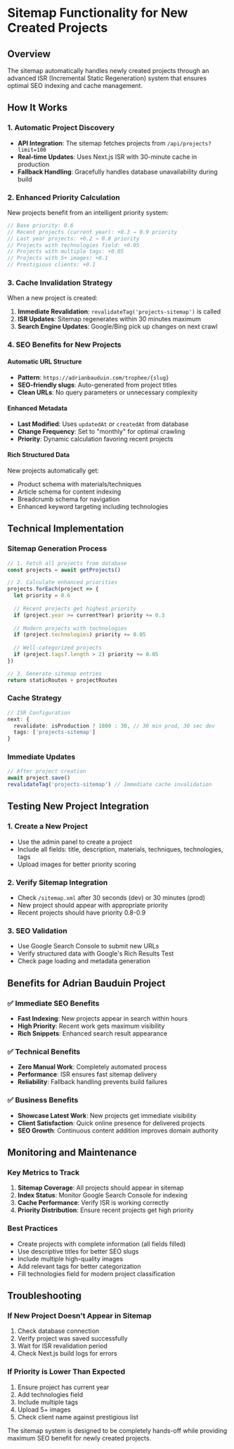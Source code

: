 # Sitemap Functionality for New Created Projects

## Overview

The sitemap automatically handles newly created projects through an advanced ISR (Incremental Static Regeneration) system that ensures optimal SEO indexing and cache management.

## How It Works

### 1. Automatic Project Discovery
- **API Integration**: The sitemap fetches projects from `/api/projects?limit=100`
- **Real-time Updates**: Uses Next.js ISR with 30-minute cache in production
- **Fallback Handling**: Gracefully handles database unavailability during build

### 2. Enhanced Priority Calculation

New projects benefit from an intelligent priority system:

```typescript
// Base priority: 0.6
// Recent projects (current year): +0.3 → 0.9 priority
// Last year projects: +0.2 → 0.8 priority  
// Projects with technologies field: +0.05
// Projects with multiple tags: +0.05
// Projects with 5+ images: +0.1
// Prestigious clients: +0.1
```

### 3. Cache Invalidation Strategy

When a new project is created:

1. **Immediate Revalidation**: `revalidateTag('projects-sitemap')` is called
2. **ISR Updates**: Sitemap regenerates within 30 minutes maximum
3. **Search Engine Updates**: Google/Bing pick up changes on next crawl

### 4. SEO Benefits for New Projects

#### Automatic URL Structure
- **Pattern**: `https://adrianbauduin.com/trophee/{slug}`
- **SEO-friendly slugs**: Auto-generated from project titles
- **Clean URLs**: No query parameters or unnecessary complexity

#### Enhanced Metadata
- **Last Modified**: Uses `updatedAt` or `createdAt` from database
- **Change Frequency**: Set to "monthly" for optimal crawling
- **Priority**: Dynamic calculation favoring recent projects

#### Rich Structured Data
New projects automatically get:
- Product schema with materials/techniques
- Article schema for content indexing
- Breadcrumb schema for navigation
- Enhanced keyword targeting including technologies

## Technical Implementation

### Sitemap Generation Process

```typescript
// 1. Fetch all projects from database
const projects = await getProjects()

// 2. Calculate enhanced priorities
projects.forEach(project => {
  let priority = 0.6
  
  // Recent projects get highest priority
  if (project.year >= currentYear) priority += 0.3
  
  // Modern projects with technologies
  if (project.technologies) priority += 0.05
  
  // Well-categorized projects
  if (project.tags?.length > 2) priority += 0.05
})

// 3. Generate sitemap entries
return staticRoutes + projectRoutes
```

### Cache Strategy

```typescript
// ISR Configuration
next: { 
  revalidate: isProduction ? 1800 : 30, // 30 min prod, 30 sec dev
  tags: ['projects-sitemap'] 
}
```

### Immediate Updates

```typescript
// After project creation
await project.save()
revalidateTag('projects-sitemap') // Immediate cache invalidation
```

## Testing New Project Integration

### 1. Create a New Project
- Use the admin panel to create a project
- Include all fields: title, description, materials, techniques, technologies, tags
- Upload images for better priority scoring

### 2. Verify Sitemap Integration
- Check `/sitemap.xml` after 30 seconds (dev) or 30 minutes (prod)
- New project should appear with appropriate priority
- Recent projects should have priority 0.8-0.9

### 3. SEO Validation
- Use Google Search Console to submit new URLs
- Verify structured data with Google's Rich Results Test
- Check page loading and metadata generation

## Benefits for Adrian Bauduin Project

### ✅ Immediate SEO Benefits
- **Fast Indexing**: New projects appear in search within hours
- **High Priority**: Recent work gets maximum visibility
- **Rich Snippets**: Enhanced search result appearance

### ✅ Technical Benefits
- **Zero Manual Work**: Completely automated process
- **Performance**: ISR ensures fast sitemap delivery
- **Reliability**: Fallback handling prevents build failures

### ✅ Business Benefits
- **Showcase Latest Work**: New projects get immediate visibility
- **Client Satisfaction**: Quick online presence for delivered projects
- **SEO Growth**: Continuous content addition improves domain authority

## Monitoring and Maintenance

### Key Metrics to Track
1. **Sitemap Coverage**: All projects should appear in sitemap
2. **Index Status**: Monitor Google Search Console for indexing
3. **Cache Performance**: Verify ISR is working correctly
4. **Priority Distribution**: Ensure recent projects get high priority

### Best Practices
- Create projects with complete information (all fields filled)
- Use descriptive titles for better SEO slugs
- Include multiple high-quality images
- Add relevant tags for better categorization
- Fill technologies field for modern project classification

## Troubleshooting

### If New Project Doesn't Appear in Sitemap
1. Check database connection
2. Verify project was saved successfully
3. Wait for ISR revalidation period
4. Check Next.js build logs for errors

### If Priority is Lower Than Expected
1. Ensure project has current year
2. Add technologies field
3. Include multiple tags
4. Upload 5+ images
5. Check client name against prestigious list

The sitemap system is designed to be completely hands-off while providing maximum SEO benefit for newly created projects.